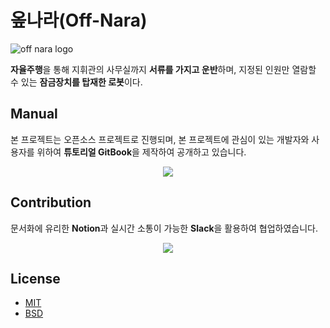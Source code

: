 # 옾나라(Off-Nara)

![off nara logo](https://user-images.githubusercontent.com/76986402/194733403-38135655-c8c1-45f3-b019-eb20fbda87e9.JPG)

**자율주행**을 통해 지휘관의 사무실까지 **서류를 가지고 운반**하며, 지정된 인원만 열람할 수 있는 **잠금장치를 탑재한 로봇**이다.

## Manual
본 프로젝트는 오픈소스 프로젝트로 진행되며, 본 프로젝트에 관심이 있는 개발자와 사용자를 위하여 **튜토리얼 GitBook**을 제작하여 공개하고 있습니다.

<p align="center">
  <a href="https://lofty-innocent-b75.notion.site/OFF-NARA-b822e97d6b72433b84d49dd200afabf8">
    <img src="https://img.shields.io/badge/GitBook-project_doc-blue?&style=for-the-badge&logo=github">
  </a>
</p>

## Contribution
문서화에 유리한 **Notion**과 실시간 소통이 가능한 **Slack**을 활용하여 협업하였습니다. 
<p align="center">
  <a href="https://lofty-innocent-b75.notion.site/OFF-NARA-b822e97d6b72433b84d49dd200afabf8
" target="_blank">
    <img src="https://img.shields.io/badge/NOTION-team_page-green?&style=for-the-badge&logo=notion" />
  </a>
</p>

## License
 * [MIT](https://github.com/osam2020-WEB/Sample-ProjectName-TeamName/blob/master/license.md)
 * [BSD](https://github.com/osamhack2022-v2/IOT_Off-Nara_KMOU-Dynamics/blob/master/LICENSE)


